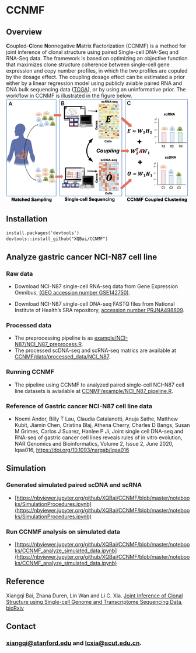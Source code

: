 # CCNMF

## Overview

**C**oupled-**C**lone **N**onnegative **M**atrix **F**actorization (CCNMF) is a method for joint inference of clonal structure using paired Single-cell DNA-Seq and RNA-Seq data. The framework is based on optimizing an objective function that maximizes clone structure coherence between single-cell gene expression and copy number profiles, in which the two profiles are copuled by the dosage effect. The coupling dosage effect can be estimated a prior either by a linear regression model using publicly aviable paired RNA and DNA bulk sequencing data ([TCGA](https://www.cancer.gov/about-nci/organization/ccg/research/structural-genomics/tcga)), or by using an uninformative prior. The workflow in CCNMF is illustrated in the figure below.
![](https://github.com/XQBai/CCNMF/blob/master/image/CCNMF_flowchart.png)

## Installation

```
install.packages('devtools')
devtools::install_github("XQBai/CCNMF")
```

## Analyze gastric cancer NCI-N87 cell line
### Raw data

* Download NCI-N87 single-cell RNA-seq data from Gene Expression Omnibus, [(GEO accession number GSE142750)](https://www.ncbi.nlm.nih.gov/geo/query/acc.cgi?acc=GSM4238683).

* Download NCI-N87 single-cell DNA-seq FASTQ files from National Institute of Health’s SRA repository, [accession number PRJNA498809](https://www.ncbi.nlm.nih.gov/sra/SRX4943580[accn]).  

### Processed data

* The preprocessing pipeline is as [example/NCI-N87/NCI_N87_preprocess.R](https://github.com/labxscut/CCNMF/blob/main/example/NCI-N87/NCI_N87_preprocess.R).
* The processed scDNA-seq and scRNA-seq matrics are available at [CCNMF/data/processed_data/NCI_N87](https://github.com/XQBai/CCNMF/tree/master/data/processed_data/NCI_N87).

### Running CCNMF
* The pipeline using CCNMF to analyzed paired single-cell NCI-N87 cell line datasets is aviailable at [CCNMF/example/NCI_N87_pipeline.R](https://github.com/XQBai/CCNMF/tree/master/example/NCI_N87_pipeline.R).

### Reference of Gastric cancer NCI-N87 cell line data 
* Noemi Andor, Billy T Lau, Claudia Catalanotti, Anuja Sathe, Matthew Kubit, Jiamin Chen, Cristina Blaj, Athena Cherry, Charles D Bangs, Susan M Grimes, Carlos J Suarez, Hanlee P Ji, Joint single cell DNA-seq and RNA-seq of gastric cancer cell lines reveals rules of in vitro evolution, NAR Genomics and Bioinformatics, Volume 2, Issue 2, June 2020, lqaa016, https://doi.org/10.1093/nargab/lqaa016

## Simulation
### Generated simulated paired scDNA and scRNA

* [https://nbviewer.jupyter.org/github/XQBai/CCNMF/blob/master/notebooks/SimulationProcedures.ipynb](https://nbviewer.jupyter.org/github/XQBai/CCNMF/blob/master/notebooks/SimulationProcedures.ipynb)

### Run CCNMF analysis on simulated data

* [https://nbviewer.jupyter.org/github/XQBai/CCNMF/blob/master/notebooks/CCNMF_analyze_simulated_data.ipynb](https://nbviewer.jupyter.org/github/XQBai/CCNMF/blob/master/notebooks/CCNMF_analyze_simulated_data.ipynb)

<!-- 
### An example of CCNMF analysis of real paired scRNA and scDNA data from a cell mixture:

[https://nbviewer.jupyter.org/github/XQBai/CCNMF/blob/master/notebooks/Real_data_analysis.ipynb](https://nbviewer.jupyter.org/github/XQBai/CCNMF/blob/master/notebooks/Real_data_analysis.ipynb)
-->

## Reference
Xiangqi Bai, Zhana Duren, Lin Wan and Li C. Xia. [Joint Inference of Clonal Structure using Single-cell Genome and Transcriptome Sequencing Data, bioRxiv](https://www.biorxiv.org/content/10.1101/2020.02.04.934455v2)

<!--## License-->
<!--[MIT](https://github.com/XQBai/CCNMF/blob/master/LICENSE)-->
## Contact
### xiangqi@stanford.edu and lcxia@scut.edu.cn.
